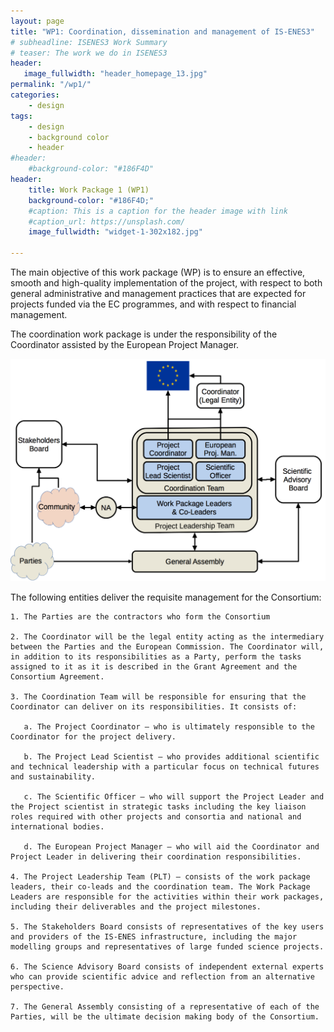 ```yaml
---
layout: page
title: "WP1: Coordination, dissemination and management of IS-ENES3"
# subheadline: ISENES3 Work Summary
# teaser: The work we do in ISENES3
header:
   image_fullwidth: "header_homepage_13.jpg"
permalink: "/wp1/"
categories:
    - design
tags:
    - design
    - background color
    - header
#header:
    #background-color: "#186F4D"
header:
    title: Work Package 1 (WP1)
    background-color: "#186F4D;"
    #caption: This is a caption for the header image with link
    #caption_url: https://unsplash.com/
    image_fullwidth: "widget-1-302x182.jpg"

---
```


The main objective of this work package (WP) is to ensure an effective, smooth and high-quality implementation of the project, with respect to both general administrative and management practices that are expected for projects funded via the EC programmes, and with respect to financial management.

The coordination work package is under the responsibility of the Coordinator assisted by the European Project Manager.

![wp1](../images/ISENES3ManagementStructure.jpg)


The following entities deliver the requisite management for the Consortium:

    1. The Parties are the contractors who form the Consortium

    2. The Coordinator will be the legal entity acting as the intermediary between the Parties and the European Commission. The Coordinator will, in addition to its responsibilities as a Party, perform the tasks assigned to it as it is described in the Grant Agreement and the Consortium Agreement.

    3. The Coordination Team will be responsible for ensuring that the Coordinator can deliver on its responsibilities. It consists of:

       a. The Project Coordinator – who is ultimately responsible to the Coordinator for the project delivery.

       b. The Project Lead Scientist – who provides additional scientific and technical leadership with a particular focus on technical futures and sustainability.

       c. The Scientific Officer – who will support the Project Leader and the Project scientist in strategic tasks including the key liaison roles required with other projects and consortia and national and international bodies.

       d. The European Project Manager – who will aid the Coordinator and Project Leader in delivering their coordination responsibilities.

    4. The Project Leadership Team (PLT) – consists of the work package leaders, their co-leads and the coordination team. The Work Package Leaders are responsible for the activities within their work packages, including their deliverables and the project milestones.

    5. The Stakeholders Board consists of representatives of the key users and providers of the IS-ENES infrastructure, including the major modelling groups and representatives of large funded science projects.

    6. The Science Advisory Board consists of independent external experts who can provide scientific advice and reflection from an alternative perspective.

    7. The General Assembly consisting of a representative of each of the Parties, will be the ultimate decision making body of the Consortium.

